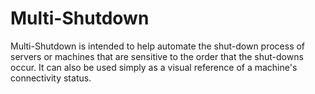# Multi-Shutdown
Multi-Shutdown is intended to help automate the shut-down process of servers or machines that are sensitive to the order that the shut-downs occur. It can also be used simply as a visual reference of a machine's connectivity status. 

